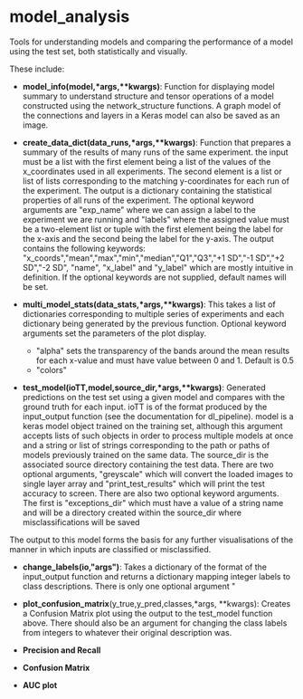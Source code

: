 # model_analysis

Tools for understanding models and comparing the performance of a model using the test set, both statistically and visually.

These include:

- __model_info(model,\*args,\*\*kwargs)__: Function for displaying model summary to understand structure and tensor operations of a model constructed using the network_structure functions. A graph model of the connections and layers in a Keras model can also be saved as an image.

- __create_data_dict(data_runs,\*args,\*\*kwargs)__: Function that prepares a summary of the results of many runs of the same experiment. the input must be a list with the first element being a list of the values of the x_coordinates used in all experiments. The second element is a list or list of lists corresponding to the matching y-coordinates for each run of the experiment. The output is a dictionary containing the statistical properties of all runs of the experiment. The optional keyword arguments are "exp_name" where we can assign a label to the experiment we are running and "labels" where the assigned value must be a two-element list or tuple with the first element being the label for the x-axis and the second being the label for the y-axis. The output contains the following keywords:
"x_coords","mean","max","min","median","Q1","Q3","+1 SD","-1 SD","+2 SD","-2 SD", "name", "x_label" and "y_label" which are mostly intuitive in definition. If the optional keywords are not supplied, default names will be set.

- __multi_model_stats(data_stats,\*args,\*\*kwargs)__: This takes a list of dictionaries corresponding to multiple series of experiments and each dictionary being generated by the previous function. Optional keyword arguments set the parameters of the plot display. 
  - "alpha" sets the transparency of the bands around the mean results for each x-value and must have value between 0 and 1. Default is   0.5 
  - "colors" 

- __test_model(ioTT,model,source_dir,\*args,\*\*kwargs)__: Generated predictions on the test set using a given model and compares with the ground truth for each input. ioTT is of the format produced by the input\_output function (see the documentation for dl\_pipeline). model is a keras model object trained on the training set, although this argument accepts lists of such objects in order to process multiple models at once and a string or list of strings corresponding to the path or paths of models previously trained on the same data. The source\_dir is the associated source directory containing the test data. There are two optional arguments, "greyscale" which will convert the loaded images to single layer array and "print_test_results" which will print the test accuracy to screen. There are also two optional keyword arguments. The first is "exceptions_dir" which must have a value of a string name and will be a directory created within the source_dir where misclassifications will be saved 

The output to this model forms the basis for any further visualisations of the manner in which inputs are classified or misclassified. 

- __change_labels(io,"args")__: Takes a dictionary of the format of the input_output function and returns a dictionary mapping integer labels to class descriptions. There is only one optional argument "

- __plot\_confusion\_matrix__(y_true,y_pred,classes,\*args, \*\*kwargs): Creates a Confusion Matrix plot using the output to the test\_model function above. There should also be an argument for changing the class labels from integers to whatever their original description was. 


- __Precision and Recall__
- __Confusion Matrix__
- __AUC plot__

